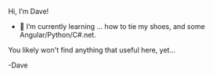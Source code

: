 Hi, I’m Dave!

- 🌱 I’m currently learning ... how to tie my shoes, and some Angular/Python/C#.net.

You likely won't find anything that useful here, yet...

-Dave
